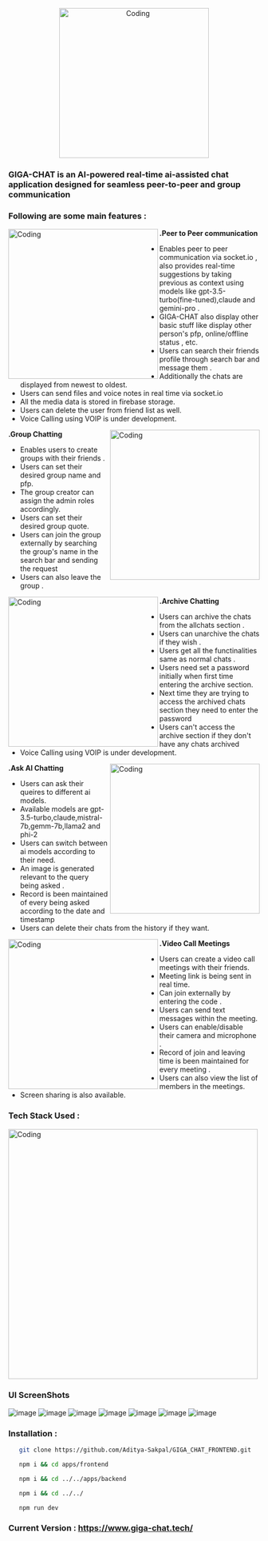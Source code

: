 <p align="center">
  <img alt="Coding" width="300" src="https://firebasestorage.googleapis.com/v0/b/giga-chat-9416b.appspot.com/o/aiImages%2Fgiga-chat-logo.png?alt=media&token=da4e1855-70f0-4836-83e5-8a9ec15ba5ac" >
</p>


### GIGA-CHAT is an AI-powered real-time ai-assisted chat application designed for seamless peer-to-peer and group communication

### Following are some main features :  

**.Peer to Peer communication**
<img alt="Coding" align="left" width="300" src="https://firebasestorage.googleapis.com/v0/b/giga-chat-9416b.appspot.com/o/aiImages%2Fpeer_to_peer_chatting.png?alt=media&token=ebe525ce-7120-4679-83fc-e30e51e5cb39" >

- Enables peer to peer communication via socket.io , also provides real-time suggestions by taking previous as context using models like gpt-3.5-turbo(fine-tuned),claude and gemini-pro . 
- GIGA-CHAT also display other basic stuff like display other person's pfp, online/offline status , etc. 
- Users can search their friends profile through search bar and message them .
- Additionally the chats are displayed from newest to oldest.
- Users can send files and voice notes in real time via socket.io
- All the media data is stored in firebase storage.
- Users can delete the user from friend list as well.
- Voice Calling using VOIP is under development.

**.Group Chatting**
<img alt="Coding" align="right" width="300" src="https://firebasestorage.googleapis.com/v0/b/giga-chat-9416b.appspot.com/o/aiImages%2Fgroup-chatting.png?alt=media&token=5bdf1b7e-c18d-4604-831e-1a8c126866bf" >

- Enables users to create groups with their friends .
- Users can set their desired group name and pfp.
- The group creator can assign the admin roles accordingly.
- Users can set their desired group quote.
- Users can join the group externally by searching the group's name in the search bar and sending the request
- Users can also leave the group .

**.Archive Chatting**
<img alt="Coding" align="left" width="300" src="https://firebasestorage.googleapis.com/v0/b/giga-chat-9416b.appspot.com/o/aiImages%2Farchive-chatting.png?alt=media&token=7a94554d-c9c7-45fd-aa58-c74137bf2f37" >

- Users can archive the chats from the allchats section .
- Users can unarchive the chats if they wish .
- Users get all the functinalities same as normal chats .
- Users need set a password initially when first time entering the archive section.
- Next time they are trying to access the archived chats section they need to enter the password
- Users can't access the archive section if they don't have any chats archived
- Voice Calling using VOIP is under development.

**.Ask AI Chatting**
<img alt="Coding" align="right" width="300" src="https://firebasestorage.googleapis.com/v0/b/giga-chat-9416b.appspot.com/o/aiImages%2Fask_ai.png?alt=media&token=2e5489cb-c3d2-47a9-ab66-d38fdbb4aac0" >

- Users can ask their queires to different ai models.
- Available models are gpt-3.5-turbo,claude,mistral-7b,gemm-7b,llama2 and phi-2
- Users can switch between ai models according to their need.
- An image is generated relevant to the query being asked .
- Record is been maintained of every being asked according to the date and timestamp
- Users can delete their chats from the history if they want.

**.Video Call Meetings**
<img alt="Coding" align="left" width="300" src="https://firebasestorage.googleapis.com/v0/b/giga-chat-9416b.appspot.com/o/aiImages%2Fvideo_calling.png?alt=media&token=efd39c2d-9ede-4a93-ad4c-a17f359ff152" >

- Users can create a video call meetings with their friends.
- Meeting link is being sent in real time.
- Can join externally by entering the code .
- Users can send text messages within the meeting.
- Users can enable/disable their camera and microphone .
- Record of join and leaving time is been maintained for every meeting .
- Users can also view the list of members in the meetings.
- Screen sharing is also available.

### Tech Stack Used : 
<img alt="Coding" align="center" width="500" src="https://firebasestorage.googleapis.com/v0/b/giga-chat-9416b.appspot.com/o/aiImages%2Ftechstackicons.png?alt=media&token=a84e713d-481c-4efe-8890-edb9f85e29f6" >

### UI ScreenShots
![image](https://github.com/Aditya-Sakpal/GIGA_CHAT_FRONTEND/assets/112710558/9d3666dc-cc42-433d-aa4d-bc3d927e5a08)
![image](https://github.com/Aditya-Sakpal/GIGA_CHAT_FRONTEND/assets/112710558/76faf6b9-239c-42b4-8660-8962cf70907e)
![image](https://github.com/Aditya-Sakpal/GIGA_CHAT_FRONTEND/assets/112710558/5234e850-a2ce-4716-a7d9-c2106fb57172)
![image](https://github.com/Aditya-Sakpal/GIGA_CHAT_FRONTEND/assets/112710558/b16049cc-9edd-4b98-8c8c-10d43e4a197b)
![image](https://github.com/Aditya-Sakpal/GIGA_CHAT_FRONTEND/assets/112710558/bdb85833-6480-43e5-8e55-45ea0f7d1d14)
![image](https://github.com/Aditya-Sakpal/GIGA_CHAT_FRONTEND/assets/112710558/b799c847-f6c9-4e81-a17f-f9549e40ceed)
![image](https://github.com/Aditya-Sakpal/GIGA_CHAT_FRONTEND/assets/112710558/c7580b6a-c810-40d6-b46f-85871c1f29fd)


### Installation :
```bash
   git clone https://github.com/Aditya-Sakpal/GIGA_CHAT_FRONTEND.git
```
```bash
   npm i && cd apps/frontend
```
```bash
   npm i && cd ../../apps/backend
```
```bash
   npm i && cd ../../
```
```bash
   npm run dev
```

### Current Version : https://www.giga-chat.tech/


